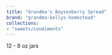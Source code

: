 ```yaml
---
title: "Grandma's Boysenberry Spread"
brand: "grandma-kellys-homestead"
collections:
- "sweets/condiments"
---
```


12 - 8 oz jars
